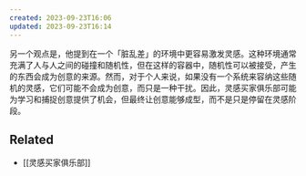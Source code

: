 ```yaml
---
created: 2023-09-23T16:06
updated: 2023-09-23T16:14
---
```

另一个观点是，他提到在一个「脏乱差」的环境中更容易激发灵感。这种环境通常充满了人与人之间的碰撞和随机性，但在这样的容器中，随机性可以被接受，产生的东西会成为创意的来源。然而，对于个人来说，如果没有一个系统来容纳这些随机的灵感，它们可能不会成为创意，而只是一种干扰。因此，灵感买家俱乐部可能为学习和捕捉创意提供了机会，但最终让创意能够成型，而不是只是停留在灵感阶段。
## Related
- [[灵感买家俱乐部]]